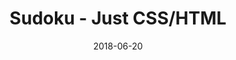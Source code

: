 ---
title: 'Sudoku - Just CSS/HTML'
description: 'Complete a sudoku puzzle without Javascript or server-side interaction.'
gametype: 'medium'
gameid: 76
date: 2018-06-20
tags: []
draft: false
type: 'games'
num19: [{'idx':1,'arr1':[1,2,3,4,5,6,7,8,9],'arr2':[1,2,3,4,5,6,7,8,9]},{'idx':2,'arr1':[1,2,3,4,5,6,7,8,9],'arr2':[1,2,3,4,5,6,7,8,9]},{'idx':3,'arr1':[1,2,3,4,5,6,7,8,9],'arr2':[1,2,3,4,5,6,7,8,9]},{'idx':4,'arr1':[1,2,3,4,5,6,7,8,9],'arr2':[1,2,3,4,5,6,7,8,9]},{'idx':5,'arr1':[1,2,3,4,5,6,7,8,9],'arr2':[1,2,3,4,5,6,7,8,9]},{'idx':6,'arr1':[1,2,3,4,5,6,7,8,9],'arr2':[1,2,3,4,5,6,7,8,9]},{'idx':7,'arr1':[1,2,3,4,5,6,7,8,9],'arr2':[1,2,3,4,5,6,7,8,9]},{'idx':8,'arr1':[1,2,3,4,5,6,7,8,9],'arr2':[1,2,3,4,5,6,7,8,9]},{'idx':9,'arr1':[1,2,3,4,5,6,7,8,9],'arr2':[1,2,3,4,5,6,7,8,9]}]
puzzle: [[1, 4, 5, 0, 2, 0, 7, 0, 0], [0, 0, 0, 7, 0, 0, 0, 0, 9], [0, 9, 0, 0, 0, 0, 0, 2, 0], [0, 0, 0, 0, 0, 9, 5, 0, 2], [0, 0, 0, 0, 0, 5, 0, 3, 7], [0, 0, 0, 0, 0, 2, 8, 0, 4], [0, 5, 0, 0, 0, 0, 0, 4, 0], [0, 0, 0, 6, 0, 0, 0, 0, 3], [8, 2, 6, 0, 4, 0, 9, 0, 0]]
layout: 'sudokucssstatic'
---